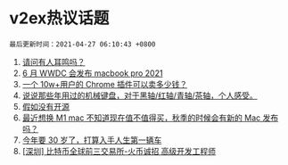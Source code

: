 # v2ex热议话题

`最后更新时间：2021-04-27 06:10:43 +0800`

1. [请问有人耳鸣吗？](https://www.v2ex.com/t/773320)
1. [6 月 WWDC 会发布 macbook pro 2021](https://www.v2ex.com/t/773327)
1. [一个 10w+用户的 Chrome 插件可以卖多少钱？](https://www.v2ex.com/t/773416)
1. [说说那些年用过的机械键盘，对于黑轴/红轴/青轴/茶轴，个人感受。](https://www.v2ex.com/t/773337)
1. [假如没有开源](https://www.v2ex.com/t/773246)
1. [最近想换 M1 mac 不知道现在值不值得买，秋季的时候会有新的 Mac 发布吗？](https://www.v2ex.com/t/773331)
1. [今年要 30 岁了，打算入手人生第一辆车](https://www.v2ex.com/t/773363)
1. [[深圳] 比特币全球前三交易所-火币诚招 高级开发工程师](https://www.v2ex.com/t/773391)

